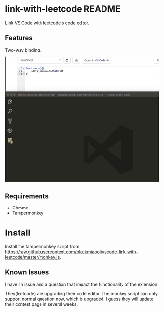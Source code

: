 # link-with-leetcode README

Link VS Code with leetcode's code editor.

## Features

Two-way binding.

![feature X](https://raw.githubusercontent.com/blackmiaool/vscode-link-with-leetcode/master/output.gif)


## Requirements

* Chrome
* Tampermonkey

# Install

Install the tampermonkey script from https://raw.githubusercontent.com/blackmiaool/vscode-link-with-leetcode/master/monkey.js.

## Known Issues

I have an [issue](https://github.com/Microsoft/vscode/issues/29373) and a [question](https://stackoverflow.com/questions/44733028/how-to-close-textdocument-in-vs-code) that impact the functionality of the extension.

They(leetcode) are upgrading their code editor. The monkey script can only support normal question now, which is upgraded. I guess they will update their contest page in several weeks. 

